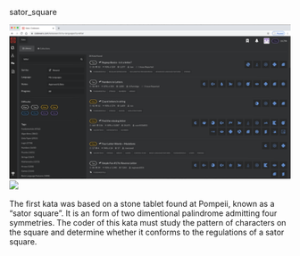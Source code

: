 sator_square

<img src="images/codewars kata.png?raw=true"/>
<img src="images/is_sator_square.png?raw=true"/>

The first kata was based on a stone tablet found at Pompeii, known as a “sator square”. It is an form of two dimentional palindrome admitting four symmetries. The coder of this kata must study the pattern of characters on the square and determine whether it conforms to the regulations of a sator square.
